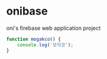 # onibase
oni's firebase web application project

```javascript
function mogakco() {
    console.log('모각코');
}
```
